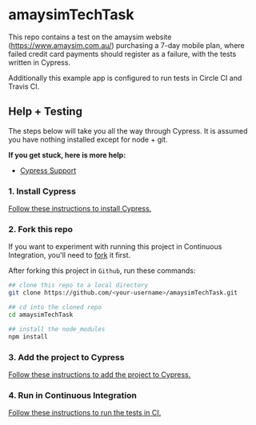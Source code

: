 # amaysimTechTask

This repo contains a test on the amaysim website (https://www.amaysim.com.au/) purchasing a 7-day mobile plan, where failed
credit card payments should register as a failure, with the tests written in Cypress.

Additionally this example app is configured to run tests in Circle CI and Travis CI.

## Help + Testing

The steps below will take you all the way through Cypress. It is assumed you have nothing installed except for node + git.

**If you get stuck, here is more help:**

* [Cypress Support](https://on.cypress.io/support)

### 1. Install Cypress

[Follow these instructions to install Cypress.](https://on.cypress.io/installing-cypress)

### 2. Fork this repo

If you want to experiment with running this project in Continuous Integration, you'll need to [fork](https://github.com/canciorv/amaysimTechTask#fork-destination-box) it first.

After forking this project in `Github`, run these commands:

```bash
## clone this repo to a local directory
git clone https://github.com/<your-username>/amaysimTechTask.git

## cd into the cloned repo
cd amaysimTechTask

## install the node_modules
npm install
```
### 3. Add the project to Cypress

[Follow these instructions to add the project to Cypress.](https://on.cypress.io/writing-your-first-test)

### 4. Run in Continuous Integration

[Follow these instructions to run the tests in CI.](https://on.cypress.io/continuous-integration)
